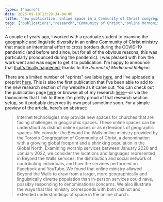 ```yaml
---
types: ["macro"]
date: 2025-09-10T13:20:34-04:00
title: "new publication: online space in a Community of Christ congregation"
tags: ["publications","research","Community of Christ","online Mormonism","Mormonism","COVID-19","Beyond the Walls"]
---
```


A couple of years ago, I worked with a graduate student to examine the geographic and linguistic diversity in an online Community of Christ ministry that made an intentional effort to cross borders during the COVID-19 pandemic (and before and since, but for all of the obvious reasons, this was particularly pronounced during the pandemic). I was pleased with how the work went and was eager to get it to publication. I'm happy to announce that [that's finally happened](https://www.tandfonline.com/doi/full/10.1080/15348423.2025.2554055), thanks to the *Journal of Media and Religion*. 

There are a limited number of "eprints" available [here](https://www.tandfonline.com/eprint/BRZ2FPUZF9C3GBYKCMU9/full?target=10.1080/15348423.2025.2554055), and I've uploaded a preprint [here](https://spencergreenhalgh.com/2025-greenhalgh-tanner-beyond-the-walls.pdf). This is also the first publication that I've been able to add to the new research section of my website as it came out. You can check out the publication page [here](https://spencergreenhalgh.com/research/2025-greenhalgh-tanner-beyond-the-walls/) or browse all of my research [here](https://spencergreenhalgh.com/research/)—or via the taxonomies that I link to there. I'm pretty proud of that research section setup, so it probably deserves its own post sometime soon. For a simple preview of the article, here's an abstract: 

> Internet technologies may provide new spaces for churches that are facing challenges in geographic spaces. These online spaces can be understood as distinct online spaces or as extensions of geographic spaces. We consider the Beyond the Walls online ministry provided by the Toronto Congregation of Community of Christ, a denomination with a growing global footprint and a shrinking population in the Global North. Examining worship services between January 2020 and January 2022, we consider the locations and languages represented in Beyond the Walls services, the distribution and social network of contributing individuals, and how the services performed on Facebook and YouTube. We found that online ministry allowed Beyond the Walls to draw from a larger, more geographically and linguistically diverse population than in-person services could have, possibly responding to denominational concerns. We also illustrate the ways that this ministry corresponds with both distinct and extended understandings of space in the online church.